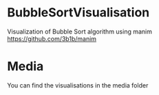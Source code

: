 # BubbleSortVisualisation
Visualization of Bubble Sort algorithm using manim https://github.com/3b1b/manim

# Media
You can find the visualisations in the media folder

